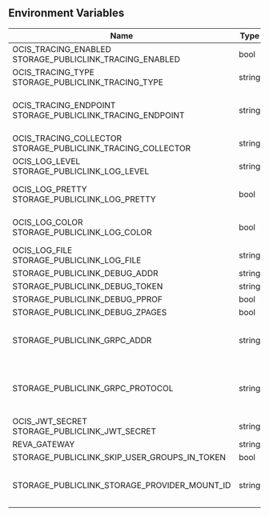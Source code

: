 ## Environment Variables

| Name | Type | Default Value | Description |
|------|------|---------------|-------------|
| OCIS_TRACING_ENABLED<br/>STORAGE_PUBLICLINK_TRACING_ENABLED | bool | false | Activates tracing.|
| OCIS_TRACING_TYPE<br/>STORAGE_PUBLICLINK_TRACING_TYPE | string |  | |
| OCIS_TRACING_ENDPOINT<br/>STORAGE_PUBLICLINK_TRACING_ENDPOINT | string |  | The endpoint to the tracing collector.|
| OCIS_TRACING_COLLECTOR<br/>STORAGE_PUBLICLINK_TRACING_COLLECTOR | string |  | |
| OCIS_LOG_LEVEL<br/>STORAGE_PUBLICLINK_LOG_LEVEL | string |  | The log level.|
| OCIS_LOG_PRETTY<br/>STORAGE_PUBLICLINK_LOG_PRETTY | bool | false | Activates pretty log output.|
| OCIS_LOG_COLOR<br/>STORAGE_PUBLICLINK_LOG_COLOR | bool | false | Activates colorized log output.|
| OCIS_LOG_FILE<br/>STORAGE_PUBLICLINK_LOG_FILE | string |  | The target log file.|
| STORAGE_PUBLICLINK_DEBUG_ADDR | string | 127.0.0.1:9179 | |
| STORAGE_PUBLICLINK_DEBUG_TOKEN | string |  | |
| STORAGE_PUBLICLINK_DEBUG_PPROF | bool | false | |
| STORAGE_PUBLICLINK_DEBUG_ZPAGES | bool | false | |
| STORAGE_PUBLICLINK_GRPC_ADDR | string | 127.0.0.1:9178 | The address of the grpc service.|
| STORAGE_PUBLICLINK_GRPC_PROTOCOL | string | tcp | The transport protocol of the grpc service.|
| OCIS_JWT_SECRET<br/>STORAGE_PUBLICLINK_JWT_SECRET | string |  | |
| REVA_GATEWAY | string | 127.0.0.1:9142 | |
| STORAGE_PUBLICLINK_SKIP_USER_GROUPS_IN_TOKEN | bool | false | |
| STORAGE_PUBLICLINK_STORAGE_PROVIDER_MOUNT_ID | string | 7993447f-687f-490d-875c-ac95e89a62a4 | |